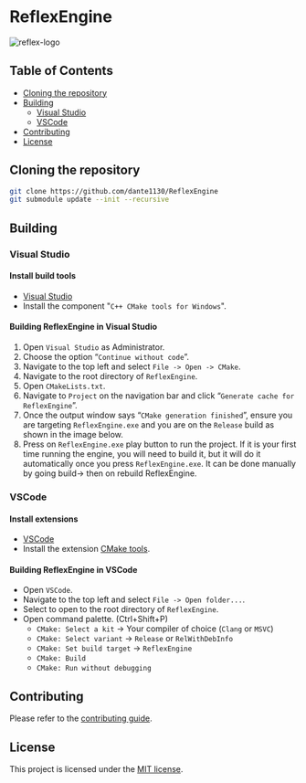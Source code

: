 # ReflexEngine

![reflex-logo](https://i.imgur.com/TXfAfwS.png)

## Table of Contents

* [Cloning the repository](#cloning)
* [Building](#building)
  * [Visual Studio](#vs)
  * [VSCode](#vscode)
* [Contributing](#contributing)
* [License](#license)

## Cloning the repository

```bash
git clone https://github.com/dante1130/ReflexEngine
git submodule update --init --recursive
```

## Building

### Visual Studio

#### Install build tools

* [Visual Studio](https://visualstudio.microsoft.com/downloads/)
* Install the component "`C++ CMake tools for Windows`".

#### Building ReflexEngine in Visual Studio

1. Open `Visual Studio` as Administrator.
2. Choose the option “`Continue without code`”.
3. Navigate to the top left and select `File -> Open -> CMake`.
4. Navigate to the root directory of `ReflexEngine`.
5. Open `CMakeLists.txt`.
6. Navigate to `Project` on the navigation bar and click “`Generate cache for ReflexEngine`”.
7. Once the output window says “`CMake generation finished`”, ensure you are targeting `ReflexEngine.exe` and you are on the `Release` build as shown in the image below.
8. Press on `ReflexEngine.exe` play button to run the project. If it is your first time running the engine, you will need to build it, but it will do it automatically once you press `ReflexEngine.exe`. It can be done manually by going build-> then on rebuild ReflexEngine.

### VSCode

#### Install extensions

* [VSCode](https://code.visualstudio.com/download)
* Install the extension [CMake tools](https://marketplace.visualstudio.com/items?itemName=ms-vscode.cmake-tools).

#### Building ReflexEngine in VSCode

* Open `VSCode`.
* Navigate to the top left and select `File -> Open folder...`.
* Select to open to the root directory of `ReflexEngine`.
* Open command palette. (Ctrl+Shift+P)
  * `CMake: Select a kit` -> Your compiler of choice (`Clang` or `MSVC`)
  * `CMake: Select variant` -> `Release` or `RelWithDebInfo`
  * `CMake: Set build target` -> `ReflexEngine`
  * `CMake: Build`
  * `CMake: Run without debugging`

## Contributing

Please refer to the [contributing guide](CONTRIBUTING.md).

## License

This project is licensed under the [MIT license](LICENSE.md).
